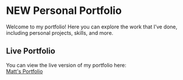 # NEW Personal Portfolio

Welcome to my portfolio! Here you can explore the work that I’ve done, including personal projects, skills, and more.

## Live Portfolio

You can view the live version of my portfolio here:  
[Matt's Portfolio](https://mattp532.github.io/portfolio-2/)
